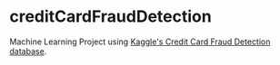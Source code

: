 # creditCardFraudDetection
Machine Learning Project using [Kaggle's Credit Card Fraud Detection database](https://www.kaggle.com/datasets/mlg-ulb/creditcardfraud).
